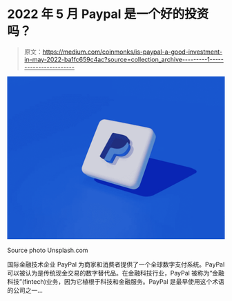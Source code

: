 # 2022 年 5 月 Paypal 是一个好的投资吗？

> 原文：<https://medium.com/coinmonks/is-paypal-a-good-investment-in-may-2022-ba1fc659c4ac?source=collection_archive---------1----------------------->

![](img/d314940f0ba988b8f21282a1e400211b.png)

Source photo Unsplash.com

国际金融技术企业 PayPal 为商家和消费者提供了一个全球数字支付系统。PayPal 可以被认为是传统现金交易的数字替代品。在金融科技行业，PayPal 被称为“金融科技”(fintech)业务，因为它植根于科技和金融服务。PayPal 是最早使用这个术语的公司之一…